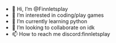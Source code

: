 - 👋 Hi, I’m @Finnletsplay
- 👀 I’m interested in coding/play games
- 🌱 I’m currently learning python
- 💞️ I’m looking to collaborate on idk
- 📫 How to reach me discord:finnletsplay

<!---
Finnletsplay/Finnletsplay is a ✨ special ✨ repository because its `README.md` (this file) appears on your GitHub profile.
You can click the Preview link to take a look at your changes.
--->
